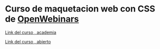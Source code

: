 # Curso de maquetacion web con CSS de [OpenWebinars](https://openwebinars.net/)

[Link del curso , academia](https://openwebinars.net/academia/portada/maquetacion-web-css/)

[Link del curso , abierto](https://openwebinars.net/cursos/maquetacion-web-css/)

